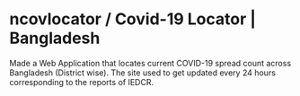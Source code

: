 # ncovlocator / Covid-19 Locator | Bangladesh

Made a Web Application that locates current COVID-19 spread count across Bangladesh (District wise).
The site used to get updated every 24 hours corresponding to the reports of IEDCR.
